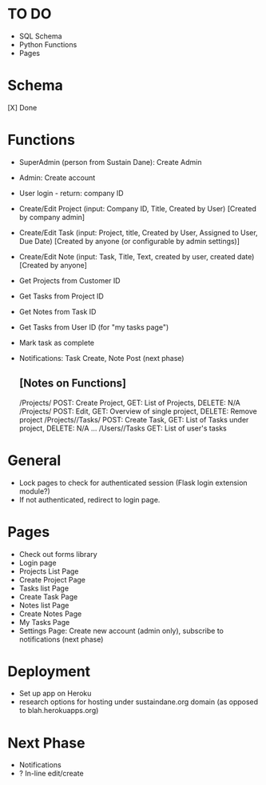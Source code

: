 TO DO
=====
* SQL Schema
* Python Functions
* Pages


Schema
======
[X] Done

Functions
=========
* SuperAdmin (person from Sustain Dane): Create Admin
* Admin: Create account
* User login - return: company ID
* Create/Edit Project (input: Company ID, Title, Created by User)   [Created by company admin]
* Create/Edit Task (input: Project, title, Created by User, Assigned to User, Due Date)  [Created by anyone (or configurable by admin settings)]
* Create/Edit Note  (input: Task, Title, Text, created by user, created date) [Created by anyone]
* Get Projects from Customer ID
* Get Tasks from Project ID
* Get Notes from Task ID
* Get Tasks from User ID (for "my tasks page")
* Mark task as complete
* Notifications: Task Create, Note Post (next phase)

	[Notes on Functions]
	--------------------
	/Projects/							POST: Create Project, GET: List of Projects, DELETE: N/A
	/Projects/<projectID>				POST: Edit, GET: Overview of single project, DELETE: Remove project
	/Projects/<projectID>/Tasks/		POST: Create Task, GET: List of Tasks under project, DELETE: N/A
	...
	/Users/<userID>/Tasks				GET: List of user's tasks


General
=======
* Lock pages to check for authenticated session (Flask login extension module?)
* If not authenticated, redirect to login page.

Pages
=====
* Check out forms library 
* Login page
* Projects List Page
* Create Project Page
* Tasks list Page
* Create Task Page
* Notes list Page
* Create Notes Page
* My Tasks Page
* Settings Page: Create new account (admin only), subscribe to notifications (next phase)

Deployment
==========
* Set up app on Heroku
* research options for hosting under sustaindane.org domain (as opposed to blah.herokuapps.org)

Next Phase
==========
* Notifications
* ? In-line edit/create

